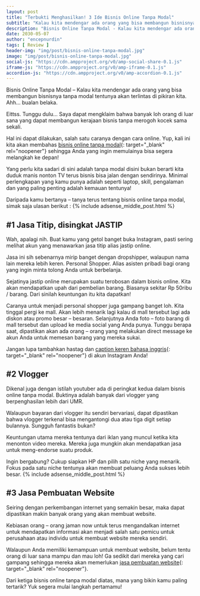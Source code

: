 ```yaml
---
layout: post
title: "Terbukti Menghasilkan! 3 Ide Bisnis Online Tanpa Modal"
subtitle: "Kalau kita mendengar ada orang yang bisa membangun bisnisnya tanpa modal tentunya akan terlintas di pikiran kita. Ahh… bualan belaka."
description: "Bisnis Online Tanpa Modal - Kalau kita mendengar ada orang yang bisa membangun bisnisnya tanpa modal tentunya akan terlintas di pikiran kita. Ahh… bualan belaka."
date: 2030-05-07
author: "encepnurdin"
tags: [ Review ]
header-img: "img/post/bisnis-online-tanpa-modal.jpg"
image: "img/post/bisnis-online-tanpa-modal.jpg"
social-js: "https://cdn.ampproject.org/v0/amp-social-share-0.1.js"
iframe-js: "https://cdn.ampproject.org/v0/amp-iframe-0.1.js"
accordion-js: "https://cdn.ampproject.org/v0/amp-accordion-0.1.js"
---
```


Bisnis Online Tanpa Modal – Kalau kita mendengar ada orang yang bisa membangun bisnisnya tanpa modal tentunya akan terlintas di pikiran kita. Ahh… bualan belaka.

Eittss. Tunggu dulu… Saya dapat mengklaim bahwa banyak loh orang di luar sana yang dapat membangun kerajaan bisnis tanpa merogoh kocek sama sekali.

Hal ini dapat dilakukan, salah satu caranya dengan cara online. Yup, kali ini kita akan membahas [bisnis online tanpa modal](https://howieandbelle.com/bisnis-tanpa-modal/ "bisnis online tanpa modal"){: target="_blank" rel="noopener"} sehingga Anda yang ingin memulainya bisa segera melangkah ke depan!

Yang perlu kita sadari di sini adalah tanpa modal disini bukan berarti kita duduk manis nonton TV terus bisnis bisa jalan dengan sendirinya. Minimal perlengkapan yang kamu punya adalah seperti laptop, skill, pengalaman dan yang paling penting adalah kemauan tentunya!

Daripada kamu bertanya – tanya terus tentang bisnis online tanpa modal, simak saja ulasan berikut :
{% include adsense_middle_post.html %}
## #1 Jasa Titip, disingkat JASTIP
Wah, apalagi nih. Buat kamu yang getol banget buka Instagram, pasti sering melihat akun yang menawarkan jasa titip alias jastip online.

Jasa ini sih sebenarnya mirip banget dengan dropshipper, walaupun nama lain mereka lebih keren. Personal Shopper. Alias asisten pribadi bagi orang yang ingin minta tolong Anda untuk berbelanja.

Sejatinya jastip online merupakan suatu terobosan dalam bisnis online. Kita akan mendapatkan upah dari pembelian barang. Biasanya sekitar Rp 50ribu / barang. Dari sinilah keuntungan itu kita dapatkan!

Caranya untuk menjadi personal shopper juga gampang banget loh. Kita tinggal pergi ke mall. Akan lebih menarik lagi kalau di mall tersebut lagi ada diskon atau promo besar – besaran. Selanjutnya Anda foto – foto barang di mall tersebut dan upload ke media social yang Anda punya. Tunggu berapa saat, dipastikan akan ada orang – orang yang melakukan direct message ke akun Anda untuk memesan barang yang mereka sukai.

Jangan lupa tambahkan hastag dan [caption keren bahasa inggris](https://howieandbelle.com/ "caption keren bahasa inggris"){: target="_blank" rel="noopener"} di akun Instagram Anda!

## #2 Vlogger
Dikenal juga dengan istilah youtuber ada di peringkat kedua dalam bisnis online tanpa modal. Buktinya adalah banyak dari vlogger yang berpenghasilan lebih dari UMR. 

Walaupun bayaran dari vlogger itu sendiri bervariasi, dapat dipastikan bahwa vlogger terkenal bisa mengantongi dua atau tiga digit setiap bulannya. Sungguh fantastis bukan?

Keuntungan utama mereka tentunya dari iklan yang muncul ketika kita menonton video mereka. Mereka juga mungkin akan mendapatkan jasa untuk meng-endorse suatu produk.

Ingin bergabung? Cukup siapkan HP dan pilih satu niche yang menarik. Fokus pada satu niche tentunya akan membuat peluang Anda sukses lebih besar.
{% include adsense_middle_post.html %}
## #3 Jasa Pembuatan Website 
Seiring dengan perkembangan internet yang semakin besar, maka dapat dipastikan makin banyak orang yang akan membuat website.

Kebiasan orang – orang jaman now untuk terus mengandalkan internet untuk mendapatkan informasi akan menjadi salah satu pemicu untuk perusahaan atau individu untuk membuat website mereka sendiri. 

Walaupun Anda memiliki kemampuan untuk membuat website, belum tentu orang di luar sana mampu dan mau loh! Ga sedikit dari mereka yang cari gampang sehingga mereka akan memerlukan [jasa pembuatan website](https://www.howieandbelle.com/jasa-pembuatan-web-jakarta/ "jasa pembuatan website"){: target="_blank" rel="noopener"}. 

Dari ketiga bisnis online tanpa modal diatas, mana yang bikin kamu paling tertarik? Yuk segera mulai langkah pertamamu!
